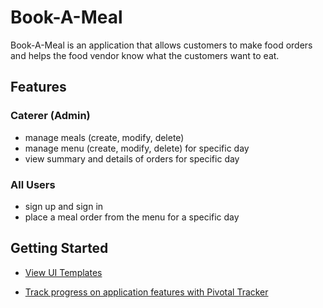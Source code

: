 # Book-A-Meal

Book-A-Meal is an application that allows customers to make food orders and helps the food
vendor know what the customers want to eat.

## Features

### Caterer (Admin)

* manage meals (create, modify, delete)
* manage menu (create, modify, delete) for specific day
* view summary and details of orders for specific day

### All Users

* sign up and sign in
* place a meal order from the menu for a specific day

## Getting Started

* [View UI Templates](<https://ozimos.github.io/Book-A-Meal/UI> "Github Project Hosting")

* [Track progress on application features with Pivotal Tracker](<https://www.pivotaltracker.com/n/projects/2165548> "Pivotal Tracker Project")
